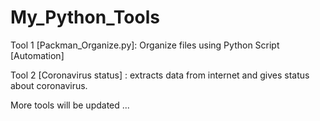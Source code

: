 # My_Python_Tools
Tool 1 [Packman_Organize.py]: Organize files using Python Script [Automation] 

Tool 2 [Coronavirus status] : extracts data from internet and gives status about coronavirus.

More tools will be updated ...

